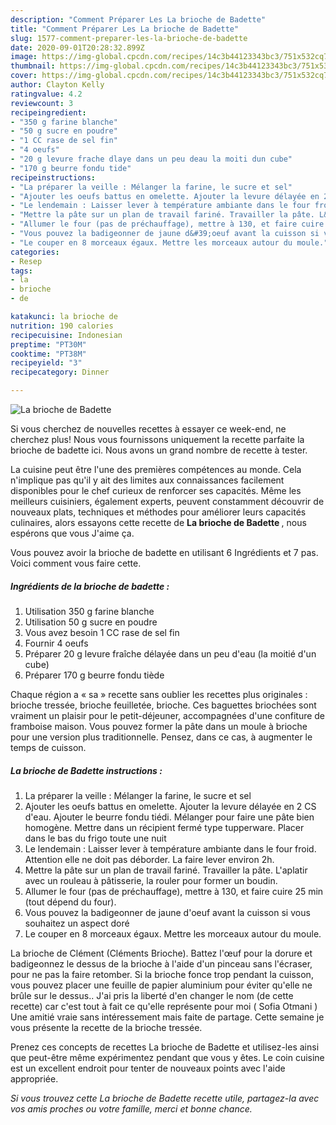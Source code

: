 ```yaml
---
description: "Comment Préparer Les La brioche de Badette"
title: "Comment Préparer Les La brioche de Badette"
slug: 1577-comment-preparer-les-la-brioche-de-badette
date: 2020-09-01T20:28:32.899Z
image: https://img-global.cpcdn.com/recipes/14c3b44123343bc3/751x532cq70/la-brioche-de-badette-photo-principale-de-la-recette.jpg
thumbnail: https://img-global.cpcdn.com/recipes/14c3b44123343bc3/751x532cq70/la-brioche-de-badette-photo-principale-de-la-recette.jpg
cover: https://img-global.cpcdn.com/recipes/14c3b44123343bc3/751x532cq70/la-brioche-de-badette-photo-principale-de-la-recette.jpg
author: Clayton Kelly
ratingvalue: 4.2
reviewcount: 3
recipeingredient:
- "350 g farine blanche"
- "50 g sucre en poudre"
- "1 CC rase de sel fin"
- "4 oeufs"
- "20 g levure frache dlaye dans un peu deau la moiti dun cube"
- "170 g beurre fondu tide"
recipeinstructions:
- "La préparer la veille : Mélanger la farine, le sucre et sel"
- "Ajouter les oeufs battus en omelette. Ajouter la levure délayée en 2 CS d&#39;eau. Ajouter le beurre fondu tiédi. Mélanger pour faire une pâte bien homogène. Mettre dans un récipient fermé type tupperware. Placer dans le bas du frigo toute une nuit"
- "Le lendemain : Laisser lever à température ambiante dans le four froid. Attention elle ne doit pas déborder. La faire lever environ 2h."
- "Mettre la pâte sur un plan de travail fariné. Travailler la pâte. L&#39;aplatir avec un rouleau à pâtisserie, la rouler pour former un boudin."
- "Allumer le four (pas de préchauffage), mettre à 130, et faire cuire 25 min (tout dépend du four)."
- "Vous pouvez la badigeonner de jaune d&#39;oeuf avant la cuisson si vous souhaitez un aspect doré"
- "Le couper en 8 morceaux égaux. Mettre les morceaux autour du moule."
categories:
- Resep
tags:
- la
- brioche
- de

katakunci: la brioche de 
nutrition: 190 calories
recipecuisine: Indonesian
preptime: "PT30M"
cooktime: "PT38M"
recipeyield: "3"
recipecategory: Dinner

---
```



![La brioche de Badette](https://img-global.cpcdn.com/recipes/14c3b44123343bc3/751x532cq70/la-brioche-de-badette-photo-principale-de-la-recette.jpg)

Si vous cherchez de nouvelles recettes à essayer ce week-end, ne cherchez plus! Nous vous fournissons uniquement la recette parfaite la brioche de badette ici. Nous avons un grand nombre de recette à tester.

La cuisine peut être l'une des premières compétences au monde. Cela n'implique pas qu'il y ait des limites aux connaissances facilement disponibles pour le chef curieux de renforcer ses capacités. Même les meilleurs cuisiniers, également experts, peuvent constamment découvrir de nouveaux plats, techniques et méthodes pour améliorer leurs capacités culinaires, alors essayons cette recette de <strong> La brioche de Badette </strong>, nous espérons que vous J'aime ça.

<!--inarticleads1-->

Vous pouvez avoir la brioche de badette en utilisant 6 Ingrédients et 7 pas. Voici comment vous faire cette.

##### Ingrédients de la brioche de badette :

1. Utilisation 350 g farine blanche
1. Utilisation 50 g sucre en poudre
1. Vous avez besoin 1 CC rase de sel fin
1. Fournir 4 oeufs
1. Préparer 20 g levure fraîche délayée dans un peu d&#39;eau (la moitié d&#39;un cube)
1. Préparer 170 g beurre fondu tiède


Chaque région a « sa » recette sans oublier les recettes plus originales : brioche tressée, brioche feuilletée, brioche. Ces baguettes briochées sont vraiment un plaisir pour le petit-déjeuner, accompagnées d&#39;une confiture de framboise maison. Vous pouvez former la pâte dans un moule à brioche pour une version plus traditionnelle. Pensez, dans ce cas, à augmenter le temps de cuisson. 

<!--inarticleads2-->

##### La brioche de Badette instructions :

1. La préparer la veille : Mélanger la farine, le sucre et sel
1. Ajouter les oeufs battus en omelette. Ajouter la levure délayée en 2 CS d&#39;eau. Ajouter le beurre fondu tiédi. Mélanger pour faire une pâte bien homogène. Mettre dans un récipient fermé type tupperware. Placer dans le bas du frigo toute une nuit
1. Le lendemain : Laisser lever à température ambiante dans le four froid. Attention elle ne doit pas déborder. La faire lever environ 2h.
1. Mettre la pâte sur un plan de travail fariné. Travailler la pâte. L&#39;aplatir avec un rouleau à pâtisserie, la rouler pour former un boudin.
1. Allumer le four (pas de préchauffage), mettre à 130, et faire cuire 25 min (tout dépend du four).
1. Vous pouvez la badigeonner de jaune d&#39;oeuf avant la cuisson si vous souhaitez un aspect doré
1. Le couper en 8 morceaux égaux. Mettre les morceaux autour du moule.


La brioche de Clément (Cléments Brioche). Battez l&#39;œuf pour la dorure et badigeonnez le dessus de la brioche à l&#39;aide d&#39;un pinceau sans l&#39;écraser, pour ne pas la faire retomber. Si la brioche fonce trop pendant la cuisson, vous pouvez placer une feuille de papier aluminium pour éviter qu&#39;elle ne brûle sur le dessus.. J&#39;ai pris la liberté d&#39;en changer le nom (de cette recette) car c&#39;est tout à fait ce qu&#39;elle représente pour moi ( Sofia Otmani ) Une amitié vraie sans intéressement mais faite de partage. Cette semaine je vous présente la recette de la brioche tressée. 

<!--inarticleads1-->

<p>
Prenez ces concepts de recettes La brioche de Badette et utilisez-les ainsi que peut-être même expérimentez pendant que vous y êtes. Le coin cuisine est un excellent endroit pour tenter de nouveaux points avec l'aide appropriée.
</p>

<p>
<i>Si vous trouvez cette La brioche de Badette recette utile, partagez-la avec vos amis proches ou votre famille, merci et bonne chance.</i>
</p>
